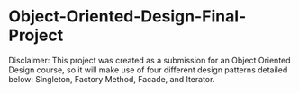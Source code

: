 # Object-Oriented-Design-Final-Project
Disclaimer: This project was created as a submission for an Object Oriented Design course, so it will make use of four different design patterns detailed below: Singleton, Factory Method, Facade, and Iterator.
